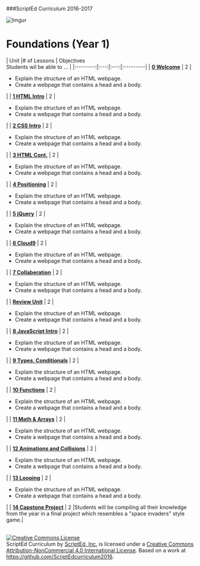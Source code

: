 ###ScriptEd Curriculum 2016-2017


<!--![Imgur](http://i.imgur.com/P6Mdcqe.png)-->

![Imgur](http://i.imgur.com/tYj6Ua0.png)



<!--Pacing Calendar (Year 1)
===================
|  |  Sept | Oct | Nov | Dec | Jan | Feb | March | April | May |
|:--------:|:---|:---|:---|:---|:---|:---|:---|:---|:---|
| Content| <sub> 0: Icebreaker <br> 1: HTML <br> Survey</sub>| <sub> 2: CSS Tag Selectors <br>3:HTML Lists, HTML IDs, Classes <br> 4:Positioning, Layout, Wireframing  </sub> |<sub> 5: jQuery: show/hide, events, inputs, .val() <br>6: Cloud9, Git, Multi-Page Sites <br>7: GitHub Collaboration </sub>| <sub>6: Cloud9, Git, Multi-Page Sites  <br>7: GitHub Collaboration </sub> |<sub> 8: JavaScript Introduction <br>9: Value Types, Operators, Variables, Conditionals </sub>| <sub> 9: Value Types, Operators, Variables, Conditionals <br>10: Functions </sub> | <sub>11: Math and Arrays <br>12: Animations and Collisions </sub>| <sub>12: Animations and Collisions <br>13: Looping</sub>|<sub> 14: Capstone Project</sub>|
-->


Foundations (Year 1)
===================
| Unit |# of Lessons | Objectives <br> Students wil be able to ... | 
|:--------:|:---:|:---:|:---------|
| [**0 Welcome**](units/unit0) | 2 | <ul> <li> Explain the structure of an HTML webpage.</li> <li> Create a webpage that contains a head and a body. </li> </ul>|
| [**1  HTML Intro**](units/unit1) | 2 |<ul> <li> Explain the structure of an HTML webpage.</li> <li> Create a webpage that contains a head and a body. </li> </ul>|
| [**2 CSS Intro**](units/unit2) | 2 |<ul> <li> Explain the structure of an HTML webpage.</li> <li> Create a webpage that contains a head and a body. </li> </ul>|
| [**3 HTML Cont.**](units/unit3) | 2 |<ul> <li> Explain the structure of an HTML webpage.</li> <li> Create a webpage that contains a head and a body. </li> </ul> |
| [**4 Positioning**](units/unit4) | 2 |<ul> <li> Explain the structure of an HTML webpage.</li> <li> Create a webpage that contains a head and a body. </li> </ul>|
| [**5 jQuery**](units/unit5) | 2 |<ul> <li> Explain the structure of an HTML webpage.</li> <li> Create a webpage that contains a head and a body. </li> </ul>|
| [**6 Cloud9**](units/unit6) | 2 |<ul> <li> Explain the structure of an HTML webpage.</li> <li> Create a webpage that contains a head and a body. </li> </ul>|
| [**7 Collaberation**](units/unit7) | 2 |<ul> <li> Explain the structure of an HTML webpage.</li> <li> Create a webpage that contains a head and a body. </li> </ul>|
| [**Review Unit**](units/unitReview) | 2 |<ul> <li> Explain the structure of an HTML webpage.</li> <li> Create a webpage that contains a head and a body. </li> </ul> |
| [**8 JavaScript Intro**](units/unit8) | 2 |<ul> <li> Explain the structure of an HTML webpage.</li> <li> Create a webpage that contains a head and a body. </li> </ul>|
| [**9 Types, Conditionals**](units/unit9) | 2 | <ul> <li> Explain the structure of an HTML webpage.</li> <li> Create a webpage that contains a head and a body. </li> </ul>|
| [**10 Functions**](units/unit10) | 2 |<ul> <li> Explain the structure of an HTML webpage.</li> <li> Create a webpage that contains a head and a body. </li> </ul>|
| [**11 Math & Arrays**](units/unit11) | 2 |<ul> <li> Explain the structure of an HTML webpage.</li> <li> Create a webpage that contains a head and a body. </li> </ul>|
| [**12 Animations and Collisions**](units/unit12) | 2 |<ul> <li> Explain the structure of an HTML webpage.</li> <li> Create a webpage that contains a head and a body. </li> </ul>|
| [**13 Looping**](units/unit13) | 2 |<ul> <li> Explain the structure of an HTML webpage.</li> <li> Create a webpage that contains a head and a body. </li> </ul>|
| [**14 Capstone Project**](units/unit14) | 2 |Students will be compiling all their knowledge from the year in a final project which resembles a "space invaders" style game.|




<br>
<a rel="license" href="http://creativecommons.org/licenses/by-nc/4.0/"><img alt="Creative Commons License" style="border-width:0" src="https://i.creativecommons.org/l/by-nc/4.0/88x31.png" /></a><br /><span xmlns:dct="http://purl.org/dc/terms/" property="dct:title">ScriptEd Curriculum</span> by <a xmlns:cc="http://creativecommons.org/ns#" href="https://github.com/ScriptEdcurriculum/curriculum" property="cc:attributionName" rel="cc:attributionURL">ScriptEd, Inc.</a> is licensed under a <a rel="license" href="http://creativecommons.org/licenses/by-nc/4.0/">Creative Commons Attribution-NonCommercial 4.0 International License</a>.  Based on a work at <a xmlns:dct="http://purl.org/dc/terms/" href="https://github.com/ScriptEdcurriculum/curriculum2016" rel="dct:source">https://github.com/ScriptEdcurriculum2016</a>.
